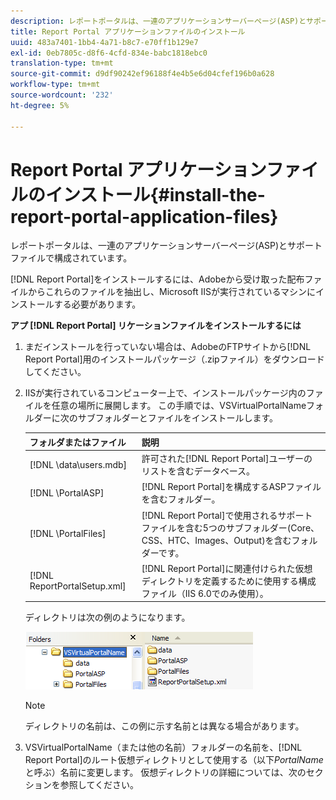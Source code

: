 ```yaml
---
description: レポートポータルは、一連のアプリケーションサーバーページ(ASP)とサポートファイルで構成されています。
title: Report Portal アプリケーションファイルのインストール
uuid: 483a7401-1bb4-4a71-b8c7-e70ff1b129e7
exl-id: 0eb7805c-d8f6-4cfd-834e-babc1818ebc0
translation-type: tm+mt
source-git-commit: d9df90242ef96188f4e4b5e6d04cfef196b0a628
workflow-type: tm+mt
source-wordcount: '232'
ht-degree: 5%

---
```


# Report Portal アプリケーションファイルのインストール{#install-the-report-portal-application-files}

レポートポータルは、一連のアプリケーションサーバーページ(ASP)とサポートファイルで構成されています。

[!DNL Report Portal]をインストールするには、Adobeから受け取った配布ファイルからこれらのファイルを抽出し、Microsoft IISが実行されているマシンにインストールする必要があります。

**アプ [!DNL Report Portal] リケーションファイルをインストールするには**

1. まだインストールを行っていない場合は、AdobeのFTPサイトから[!DNL Report Portal]用のインストールパッケージ（.zipファイル）をダウンロードしてください。
1. IISが実行されているコンピューター上で、インストールパッケージ内のファイルを任意の場所に展開します。 この手順では、VSVirtualPortalNameフォルダーに次のサブフォルダーとファイルをインストールします。

   | フォルダまたはファイル | 説明 |
   |---|---|
   | [!DNL \data\users.mdb] | 許可された[!DNL Report Portal]ユーザーのリストを含むデータベース。 |
   | [!DNL \PortalASP\] | [!DNL Report Portal]を構成するASPファイルを含むフォルダー。 |
   | [!DNL \PortalFiles\] | [!DNL Report Portal]で使用されるサポートファイルを含む5つのサブフォルダー(Core、CSS、HTC、Images、Output)を含むフォルダーです。 |
   | [!DNL ReportPortalSetup.xml] | [!DNL Report Portal]に関連付けられた仮想ディレクトリを定義するために使用する構成ファイル（IIS 6.0でのみ使用）。 |

   ディレクトリは次の例のようになります。

   ![](assets/rptPort_scrn_installDir.png)

   >[!NOTE]
   >
   >ディレクトリの名前は、この例に示す名前とは異なる場合があります。

1. VSVirtualPortalName（または他の名前）フォルダーの名前を、[!DNL Report Portal]のルート仮想ディレクトリとして使用する（以下&#x200B;*PortalName*&#x200B;と呼ぶ）名前に変更します。 仮想ディレクトリの詳細については、次のセクションを参照してください。
